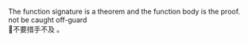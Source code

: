 
The function signature is a theorem and the function body is the proof.  
not be caught off-guard  
不要措手不及 。